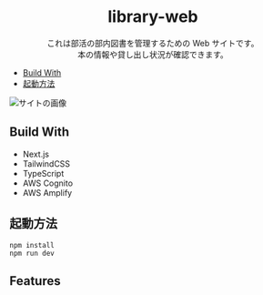 # <div align="center">library-web</div>

<div align="center">これは部活の部内図書を管理するための Web サイトです。
<br>本の情報や貸し出し状況が確認できます。</div>

- [Build With](#build-with)
- [起動方法](#起動方法)
  
<img src=https://github.com/kurakke/library-web/blob/feature/add-readme/src/assets/readme/site.png alt="サイトの画像">

## Build With

-   Next.js
-   TailwindCSS
-   TypeScript
-   AWS Cognito
-   AWS Amplify

## 起動方法

```
npm install
npm run dev
```

## Features
